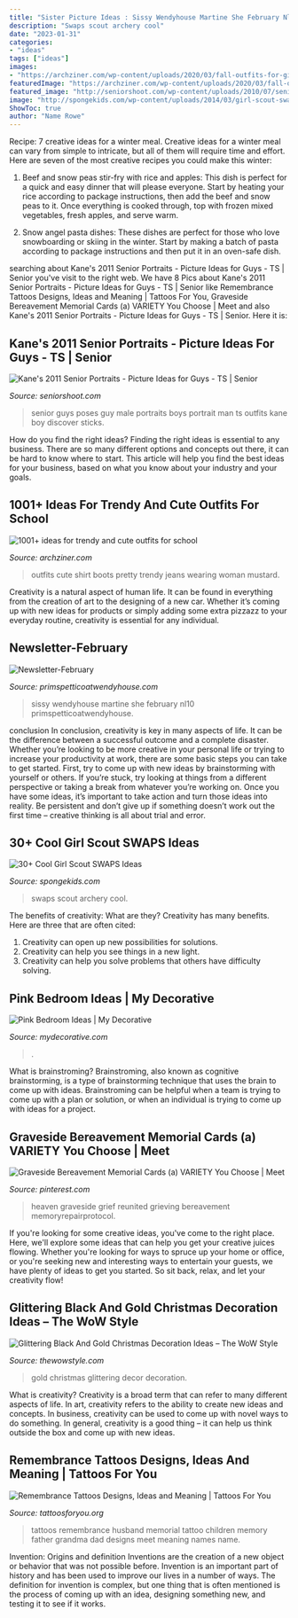 ```yaml
---
title: "Sister Picture Ideas : Sissy Wendyhouse Martine She February Nl10 Primspetticoatwendyhouse"
description: "Swaps scout archery cool"
date: "2023-01-31"
categories:
- "ideas"
tags: ["ideas"]
images:
- "https://archziner.com/wp-content/uploads/2020/03/fall-outfits-for-girls-woman-wearing-jeans-white-t-shirt-mustard-yellow-cardigan-black-boots.jpg"
featuredImage: "https://archziner.com/wp-content/uploads/2020/03/fall-outfits-for-girls-woman-wearing-jeans-white-t-shirt-mustard-yellow-cardigan-black-boots.jpg"
featured_image: "http://seniorshoot.com/wp-content/uploads/2010/07/senior-picture-ideas-guys-012-Side-12.jpg"
image: "http://spongekids.com/wp-content/uploads/2014/03/girl-scout-swaps-ideas/7-archery-set-girl-scout-swaps.jpg"
ShowToc: true
author: "Name Rowe"
---
```



Recipe: 7 creative ideas for a winter meal.
Creative ideas for a winter meal can vary from simple to intricate, but all of them will require time and effort. Here are seven of the most creative recipes you could make this winter: 
1. Beef and snow peas stir-fry with rice and apples: This dish is perfect for a quick and easy dinner that will please everyone. Start by heating your rice according to package instructions, then add the beef and snow peas to it. Once everything is cooked through, top with frozen mixed vegetables, fresh apples, and serve warm. 

2. Snow angel pasta dishes: These dishes are perfect for those who love snowboarding or skiing in the winter. Start by making a batch of pasta according to package instructions and then put it in an oven-safe dish.

	

		
searching about Kane&#039;s 2011 Senior Portraits - Picture Ideas for Guys - TS | Senior you've visit to the right web. We have 8 Pics about Kane&#039;s 2011 Senior Portraits - Picture Ideas for Guys - TS | Senior like Remembrance Tattoos Designs, Ideas and Meaning | Tattoos For You, Graveside Bereavement Memorial Cards (a) VARIETY You Choose | Meet and also Kane&#039;s 2011 Senior Portraits - Picture Ideas for Guys - TS | Senior. Here it is:
		
    
## Kane&#039;s 2011 Senior Portraits - Picture Ideas For Guys - TS | Senior

<img loading=lazy src="http://seniorshoot.com/wp-content/uploads/2010/07/senior-picture-ideas-guys-012-Side-12.jpg" onerror="this.onerror=null;this.src='https://tse1.mm.bing.net/th?id=OIP.QemY9gIaUqXlwlgw9JdzXgHaFp&amp;pid=15.1';" alt="Kane&#039;s 2011 Senior Portraits - Picture Ideas for Guys - TS | Senior">

_Source: seniorshoot.com_

>senior guys poses guy male portraits boys portrait man ts outfits kane boy discover sticks. 

	

How do you find the right ideas?
Finding the right ideas is essential to any business. There are so many different options and concepts out there, it can be hard to know where to start. This article will help you find the best ideas for your business, based on what you know about your industry and your goals.

    
## 1001+ Ideas For Trendy And Cute Outfits For School

<img loading=lazy src="https://archziner.com/wp-content/uploads/2020/03/fall-outfits-for-girls-woman-wearing-jeans-white-t-shirt-mustard-yellow-cardigan-black-boots.jpg" onerror="this.onerror=null;this.src='https://tse1.mm.bing.net/th?id=OIP.CqH7YcKYCukOkc_xJfUL2AHaLu&amp;pid=15.1';" alt="1001+ ideas for trendy and cute outfits for school">

_Source: archziner.com_

>outfits cute shirt boots pretty trendy jeans wearing woman mustard. 

	

Creativity is a natural aspect of human life. It can be found in everything from the creation of art to the designing of a new car. Whether it’s coming up with new ideas for products or simply adding some extra pizzazz to your everyday routine, creativity is essential for any individual.

    
## Newsletter-February

<img loading=lazy src="http://primspetticoatwendyhouse.com/NL10/martine-2.gif" onerror="this.onerror=null;this.src='https://tse1.mm.bing.net/th?id=OIP.nDWjFCYcoDpoz8trGvswPQAAAA&amp;pid=15.1';" alt="Newsletter-February">

_Source: primspetticoatwendyhouse.com_

>sissy wendyhouse martine she february nl10 primspetticoatwendyhouse. 

	

conclusion
In conclusion, creativity is key in many aspects of life. It can be the difference between a successful outcome and a complete disaster. Whether you’re looking to be more creative in your personal life or trying to increase your productivity at work, there are some basic steps you can take to get started.
First, try to come up with new ideas by brainstorming with yourself or others. If you’re stuck, try looking at things from a different perspective or taking a break from whatever you’re working on. Once you have some ideas, it’s important to take action and turn those ideas into reality. Be persistent and don’t give up if something doesn’t work out the first time – creative thinking is all about trial and error.

    
## 30+ Cool Girl Scout SWAPS Ideas

<img loading=lazy src="http://spongekids.com/wp-content/uploads/2014/03/girl-scout-swaps-ideas/7-archery-set-girl-scout-swaps.jpg" onerror="this.onerror=null;this.src='https://tse2.mm.bing.net/th?id=OIP.2liiZ2F1dJ8qdnWJQH0XkwHaJ4&amp;pid=15.1';" alt="30+ Cool Girl Scout SWAPS Ideas">

_Source: spongekids.com_

>swaps scout archery cool. 

	

The benefits of creativity: What are they?
Creativity has many benefits. Here are three that are often cited: 
1) Creativity can open up new possibilities for solutions. 
2) Creativity can help you see things in a new light. 
3) Creativity can help you solve problems that others have difficulty solving.

    
## Pink Bedroom Ideas | My Decorative

<img loading=lazy src="https://mydecorative.com/wp-content/uploads/2013/09/pink-room-design-ideas-13al.jpg" onerror="this.onerror=null;this.src='https://tse1.mm.bing.net/th?id=OIP.OuV2qSn4RrdCtP6uLqUmFwHaKh&amp;pid=15.1';" alt="Pink Bedroom Ideas | My Decorative">

_Source: mydecorative.com_

>. 

	

What is brainstroming?
Brainstroming, also known as cognitive brainstorming, is a type of brainstorming technique that uses the brain to come up with ideas. Brainstroming can be helpful when a team is trying to come up with a plan or solution, or when an individual is trying to come up with ideas for a project.

    
## Graveside Bereavement Memorial Cards (a) VARIETY You Choose | Meet

<img loading=lazy src="https://i.pinimg.com/736x/6d/5e/10/6d5e1048f589e17834bff25a0642a1b3--in-loving-memory.jpg" onerror="this.onerror=null;this.src='https://tse3.mm.bing.net/th?id=OIP.fCB2FRTtaVKPOUv1qdsdqQAAAA&amp;pid=15.1';" alt="Graveside Bereavement Memorial Cards (a) VARIETY You Choose | Meet">

_Source: pinterest.com_

>heaven graveside grief reunited grieving bereavement memoryrepairprotocol. 

	

If you're looking for some creative ideas, you've come to the right place. Here, we'll explore some ideas that can help you get your creative juices flowing. Whether you're looking for ways to spruce up your home or office, or you're seeking new and interesting ways to entertain your guests, we have plenty of ideas to get you started. So sit back, relax, and let your creativity flow!

    
## Glittering Black And Gold Christmas Decoration Ideas – The WoW Style

<img loading=lazy src="http://thewowstyle.com/wp-content/uploads/2014/11/Glittering-Black-And-Gold-Christmas-Decor-ideas-22.jpg" onerror="this.onerror=null;this.src='https://tse3.mm.bing.net/th?id=OIP.OU_QjBSZzGK2rwgi5i4_EgHaK7&amp;pid=15.1';" alt="Glittering Black And Gold Christmas Decoration Ideas – The WoW Style">

_Source: thewowstyle.com_

>gold christmas glittering decor decoration. 

	

What is creativity?
Creativity is a broad term that can refer to many different aspects of life. In art, creativity refers to the ability to create new ideas and concepts. In business, creativity can be used to come up with novel ways to do something. In general, creativity is a good thing – it can help us think outside the box and come up with new ideas.

    
## Remembrance Tattoos Designs, Ideas And Meaning | Tattoos For You

<img loading=lazy src="https://www.tattoosforyou.org/wp-content/uploads/2016/05/Remembrance-Tattoos-for-Husband.jpg" onerror="this.onerror=null;this.src='https://tse3.mm.bing.net/th?id=OIP.OFysOVydR3HzySRPuf3COgHaLH&amp;pid=15.1';" alt="Remembrance Tattoos Designs, Ideas and Meaning | Tattoos For You">

_Source: tattoosforyou.org_

>tattoos remembrance husband memorial tattoo children memory father grandma dad designs meet meaning names name. 

	

Invention: Origins and definition
Inventions are the creation of a new object or behavior that was not possible before. Invention is an important part of history and has been used to improve our lives in a number of ways. The definition for invention is complex, but one thing that is often mentioned is the process of coming up with an idea, designing something new, and testing it to see if it works.

